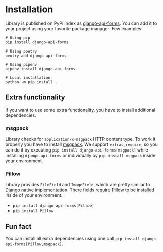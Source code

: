# Installation

Library is published on PyPi index as [django-api-forms](https://pypi.org/project/django-api-forms/). You can add it to
your project using your favorite package manager. Few examples:

```shell
# Using pip
pip install django-api-forms

# Using poetry
peotry add django-api-forms

# Using pipenv
pipenv install django-api-forms

# Local installation
python -m pip install .
```

## Extra functionality

If you want to use some extra functionality, you have to install additional dependencies.

### msgpack

Library checks for `application/x-msgpack` HTTP content type. To work it properly you have to install
[msgpack](https://pypi.org/project/msgpack/). We support `extras_require`, so you can do it by executing
`pip install django-api-forms[msgpack]` while installing `django-api-forms` or individually by `pip install msgpack`
inside your environment.

### Pillow

Library provides `FileField` and `ImageField`, which are pretty similar to
[Django native implementation](https://docs.djangoproject.com/en/3.1/ref/models/fields/#filefield). There fields
require [Pillow](https://pypi.org/project/Pillow/) to be installed inside of your environment.

- `pip install django-api-forms[Pillow]`
- `pip install Pillow`

## Fun fact

You can install all extra dependencies using one call `pip install django-api-forms[Pillow,msgpack]`.
